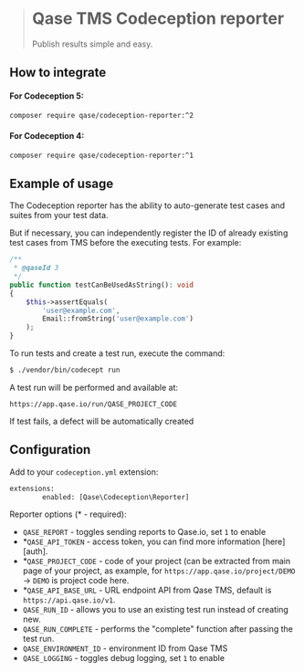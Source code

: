 > # Qase TMS Codeception reporter
>
> Publish results simple and easy.

## How to integrate

#### For Codeception 5:
```bash
composer require qase/codeception-reporter:^2
```

#### For Codeception 4:
```bash
composer require qase/codeception-reporter:^1
```

## Example of usage

The Codeception reporter has the ability to auto-generate test cases
and suites from your test data.

But if necessary, you can independently register the ID of already
existing test cases from TMS before the executing tests. For example:

```php
/**
 * @qaseId 3
 */
public function testCanBeUsedAsString(): void
{
    $this->assertEquals(
        'user@example.com',
        Email::fromString('user@example.com')
    );
}
```
To run tests and create a test run, execute the command:

```bash
$ ./vendor/bin/codecept run
```

A test run will be performed and available at:
```
https://app.qase.io/run/QASE_PROJECT_CODE
```

If test fails, a defect will be automatically created

## Configuration

Add to your `codeception.yml` extension:

```xml
extensions:
        enabled: [Qase\Codeception\Reporter]
```

Reporter options (* - required):

- `QASE_REPORT` - toggles sending reports to Qase.io, set `1` to enable
- *`QASE_API_TOKEN` - access token, you can find more information [here][auth].
- *`QASE_PROJECT_CODE` - code of your project (can be extracted from main page of your project,
  as example, for `https://app.qase.io/project/DEMO` -> `DEMO` is project code here.
- *`QASE_API_BASE_URL` - URL endpoint API from Qase TMS, default is `https://api.qase.io/v1`.
- `QASE_RUN_ID` - allows you to use an existing test run instead of creating new.
- `QASE_RUN_COMPLETE` - performs the "complete" function after passing the test run.
- `QASE_ENVIRONMENT_ID` - environment ID from Qase TMS
- `QASE_LOGGING` - toggles debug logging, set `1` to enable

